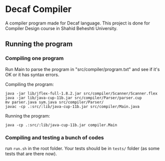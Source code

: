 # Decaf Compiler 

A compiler program made for Decaf language. This project is done for Compiler Design course in Shahid Beheshti University.

## Running the program 

### Compiling one program 

Run Main to parse the program in "src/compiler/program.txt" and see if it's OK or it has syntax errors.

Compiling the program:

```
java -jar lib/jflex-full-1.8.2.jar src/compiler/Scanner/Scanner.flex
java -jar lib/java-cup-11b.jar src/compiler/Parser/parser.cup
mv parser.java sym.java src/compiler/Parser/
javac -cp .:src/:lib/java-cup-11b.jar src/compiler/Main.java
```

Running the program:

```
java -cp .:src/:lib/java-cup-11b.jar compiler.Main
```

### Compiling and testing a bunch of codes

run ```run.sh``` in the root folder. Your tests should be in ```tests/``` folder (as some tests that are there now).
